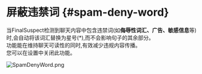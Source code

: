 # 屏蔽违禁词 {#spam-deny-word}

当FinalSuspect检测到聊天内容中包含违禁词(如**侮辱性词汇、广告、敏感信息**等)时,会自动将该词汇替换为星号(\*),而不会影响句子的其余部分。\
功能能在维持聊天可读性的同时,有效减少违规内容传播。\
您可以在设置中关闭此功能。

![SpamDenyWord.png](https://api.xtreme.net.cn/Docs/FinalSuspect/Options/SpamDenyWord.png)